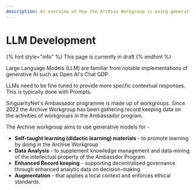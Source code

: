 ```yaml
---
description: An overview of how the Archive Workgroup is using generative models
---
```


# LLM Development

{% hint style="info" %}
This page is currently in draft
{% endhint %}



Large Language Models (LLM) are familiar from notable implementations of generative AI such as Open AI's Chat GDP.

LLMs need to be fine tuned to provide more specfic contextual responses. This is typically done with Prompts.

SinguarityNet's Ambassador programme is made up of workgroups. Since 2022 the Archive Workgroup has been gathering record keeping data on the activities of workgroups in the Ambassador program.

The Archive workgroup aims to use generative models for -

* **Self-taught learning (didactic learning) materials** - to promote learning by doing in the Archive Workgroup
* **Data Analysis** - to supplement knowledge management and data mining of the intellectual property of the Ambassdor Program.
* **Enhanced Record keeping** - supporting decentralised governance through enhanced analytic data on decision-making
* **Augmentation** - that applies a local context and enforces ethical standards.


